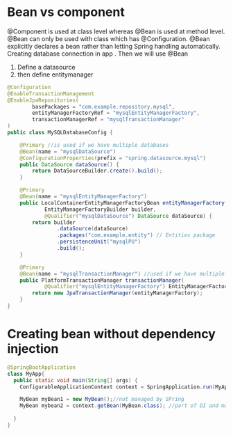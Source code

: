 # Bean vs component
@Component is used at class level whereas @Bean is used at method level. 
@Bean can only be used with class which has @Configuration. 
@Bean explicitly declares a bean rather than letting Spring handling automatically.
Creating database connection in app . Then we will use @Bean
1. Define a datasource
2. then define entitymanager

```java
@Configuration
@EnableTransactionManagement
@EnableJpaRepositories(
        basePackages = "com.example.repository.mysql",
        entityManagerFactoryRef = "mysqlEntityManagerFactory",
        transactionManagerRef = "mysqlTransactionManager"
)
public class MySQLDatabaseConfig {

    @Primary //is used if we have multiple databases
    @Bean(name = "mysqlDataSource")
    @ConfigurationProperties(prefix = "spring.datasource.mysql")
    public DataSource dataSource() {
        return DataSourceBuilder.create().build();
    }

    @Primary
    @Bean(name = "mysqlEntityManagerFactory")
    public LocalContainerEntityManagerFactoryBean entityManagerFactory(
            EntityManagerFactoryBuilder builder,
            @Qualifier("mysqlDataSource") DataSource dataSource) {
        return builder
                .dataSource(dataSource)
                .packages("com.example.entity") // Entities package
                .persistenceUnit("mysqlPU")
                .build();
    }

    @Primary
    @Bean(name = "mysqlTransactionManager") //used if we have multiple transaction then @Transactional("mysqlTransactionManager")
    public PlatformTransactionManager transactionManager(
            @Qualifier("mysqlEntityManagerFactory") EntityManagerFactory entityManagerFactory) {
        return new JpaTransactionManager(entityManagerFactory);
    }
}

```

# Creating bean without dependency injection
```java
@SpringBootApplication
class MyApp{
  public static void main(String[] args) {
    ConfigurableApplicationContext context = SpringApplication.run(MyApp.class, args);

    MyBean myBean1 = new MyBean();//not managed by SPring
    MyBean mybean2 = context.getBean(MyBean.class); //part of DI and managed by Spring
    
  }
}

```
